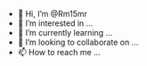 - 👋 Hi, I’m @Rm15mr
- 👀 I’m interested in ...
- 🌱 I’m currently learning ...
- 💞️ I’m looking to collaborate on ...
- 📫 How to reach me ...

<!---
Rm15mr/Rm15mr is a ✨ special ✨ repository because its `README.md` (this file) appears on your GitHub profile.
You can click the Preview link to take a look at your changes.
--->
